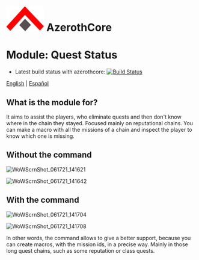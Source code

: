 # ![logo](https://raw.githubusercontent.com/azerothcore/azerothcore.github.io/master/images/logo-github.png) AzerothCore

# Module: Quest Status

- Latest build status with azerothcore: [![Build Status](https://github.com/pangolp/mod-quest-status/workflows/core-build/badge.svg?branch=master&event=push)](https://github.com/pangolp/mod-quest-status)

[English](README.md) | [Español](README_ES.md)


## What is the module for?

It aims to assist the players, who eliminate quests and then don't know where in the chain they stayed. Focused mainly on reputational chains. You can make a macro with all the missions of a chain and inspect the player to know which one is missing.

## Without the command

![WoWScrnShot_061721_141621](https://user-images.githubusercontent.com/2810187/122444712-37d9a380-cf77-11eb-8ca5-c989ecd5c37f.jpg)

![WoWScrnShot_061721_141642](https://user-images.githubusercontent.com/2810187/122444749-3f00b180-cf77-11eb-9502-3095dda49266.jpg)

## With the command

![WoWScrnShot_061721_141704](https://user-images.githubusercontent.com/2810187/122444846-58096280-cf77-11eb-8c65-cb8e8332f696.jpg)

![WoWScrnShot_061721_141708](https://user-images.githubusercontent.com/2810187/122444863-5c358000-cf77-11eb-8002-f4cd996f5a0f.jpg)

In other words, the command allows to give a better support, because you can create macros, with the mission ids, in a precise way. Mainly in those long quest chains, such as some reputation or class quests.
